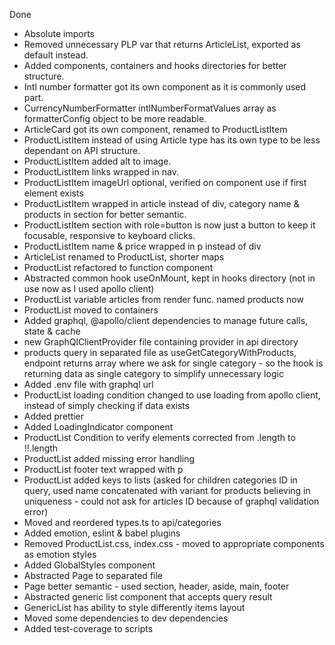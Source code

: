 Done
- Absolute imports
- Removed unnecessary PLP var that returns ArticleList, exported as default instead.
- Added components, containers and hooks directories for better structure.
- Intl number formatter got its own component as it is commonly used part. 
- CurrencyNumberFormatter intlNumberFormatValues array as formatterConfig object to be more readable.
- ArticleCard got its own component, renamed to ProductListItem
- ProductListItem instead of using Article type has its own type to be less dependant on API structure. 
- ProductListItem added alt to image.
- ProductListItem links wrapped in nav.
- ProductListItem imageUrl optional, verified on component use if first element exists
- ProductListItem wrapped in article instead of div, category name & products in section for better semantic.
- ProductListItem section with role=button is now just a button to keep it focusable, responsive to keyboard clicks.
- ProductListItem name & price wrapped in p instead of div
- ArticleList renamed to ProductList, shorter maps
- ProductList refactored to function component
- Abstracted common hook useOnMount, kept in hooks directory (not in use now as I used apollo client)
- ProductList variable articles from render func. named products now
- ProductList moved to containers
- Added graphql, @apollo/client dependencies to manage future calls, state & cache 
- new GraphQlClientProvider file containing provider in api directory
- products query in separated file as useGetCategoryWithProducts, endpoint returns array where we ask for single category - so the hook is returning data as single category to simplify unnecessary logic
- Added .env file with graphql url
- ProductList loading condition changed to use loading from apollo client, instead of simply checking if data exists
- Added prettier
- Added LoadingIndicator component 
- ProductList Condition to verify elements corrected from .length to !!.length 
- ProductList added missing error handling
- ProductList footer text wrapped with p
- ProductList added keys to lists (asked for children categories ID in query, used name concatenated with variant for products believing in uniqueness - could not ask for articles ID because of graphql validation error)
- Moved and reordered types.ts to api/categories 
- Added emotion, eslint & babel plugins
- Removed ProductList.css, index.css - moved to appropriate components as emotion styles
- Added GlobalStyles component
- Abstracted Page to separated file
- Page better semantic - used section, header, aside, main, footer
- Abstracted generic list component that accepts query result
- GenericList has ability to style differently items layout
- Moved some dependencies to dev dependencies 
- Added test-coverage to scripts